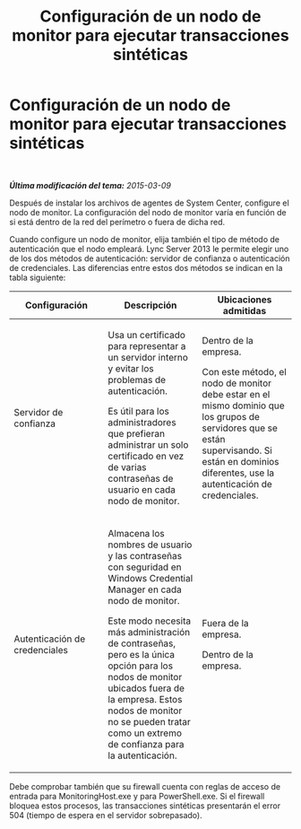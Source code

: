 ﻿---
title: Configuración de un nodo de monitor para ejecutar transacciones sintéticas
TOCTitle: Configuración de un nodo de monitor para ejecutar transacciones sintéticas
ms:assetid: cedda508-8881-4079-88d5-49798f342ddf
ms:mtpsurl: https://technet.microsoft.com/es-es/library/JJ205314(v=OCS.15)
ms:contentKeyID: 48276724
ms.date: 01/07/2017
mtps_version: v=OCS.15
ms.translationtype: HT
---

# Configuración de un nodo de monitor para ejecutar transacciones sintéticas

 

_**Última modificación del tema:** 2015-03-09_

Después de instalar los archivos de agentes de System Center, configure el nodo de monitor. La configuración del nodo de monitor varía en función de si está dentro de la red del perímetro o fuera de dicha red.

Cuando configure un nodo de monitor, elija también el tipo de método de autenticación que el nodo empleará. Lync Server 2013 le permite elegir uno de los dos métodos de autenticación: servidor de confianza o autenticación de credenciales. Las diferencias entre estos dos métodos se indican en la tabla siguiente:


<table>
<colgroup>
<col style="width: 33%" />
<col style="width: 33%" />
<col style="width: 33%" />
</colgroup>
<thead>
<tr class="header">
<th>Configuración</th>
<th>Descripción</th>
<th>Ubicaciones admitidas</th>
</tr>
</thead>
<tbody>
<tr class="odd">
<td><p>Servidor de confianza</p></td>
<td><p>Usa un certificado para representar a un servidor interno y evitar los problemas de autenticación.</p>
<p>Es útil para los administradores que prefieran administrar un solo certificado en vez de varias contraseñas de usuario en cada nodo de monitor.</p></td>
<td><p>Dentro de la empresa.</p>
<p>Con este método, el nodo de monitor debe estar en el mismo dominio que los grupos de servidores que se están supervisando. Si están en dominios diferentes, use la autenticación de credenciales.</p></td>
</tr>
<tr class="even">
<td><p>Autenticación de credenciales</p></td>
<td><p>Almacena los nombres de usuario y las contraseñas con seguridad en Windows Credential Manager en cada nodo de monitor.</p>
<p>Este modo necesita más administración de contraseñas, pero es la única opción para los nodos de monitor ubicados fuera de la empresa. Estos nodos de monitor no se pueden tratar como un extremo de confianza para la autenticación.</p></td>
<td><p>Fuera de la empresa.</p>
<p>Dentro de la empresa.</p></td>
</tr>
</tbody>
</table>


Debe comprobar también que su firewall cuenta con reglas de acceso de entrada para MonitoringHost.exe y para PowerShell.exe. Si el firewall bloquea estos procesos, las transacciones sintéticas presentarán el error 504 (tiempo de espera en el servidor sobrepasado).

